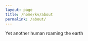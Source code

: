 ```yaml
---
layout: page
title: /home/kv/about
permalink: /about/
---
```


 Yet another human roaming the earth 
